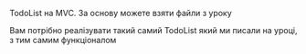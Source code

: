TodoList на MVC.
За основу можете взяти файли з уроку

Вам потрібно реалізувати такий самий TodoList який ми писали на уроці, з тим самим функціоналом
